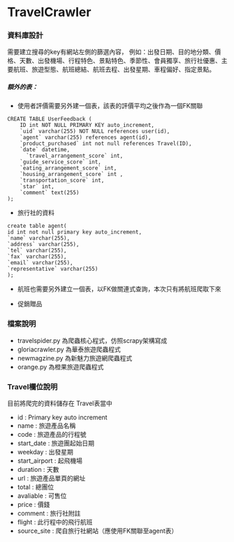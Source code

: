 # TravelCrawler

### 資料庫設計
需要建立搜尋的key有網站左側的篩選內容，
例如：出發日期、目的地分類、價格、天數、出發機場、行程特色、景點特色、季節性、會員獨享、旅行社優惠、主要航班、旅遊型態、航班總結、航班去程、出發星期、車程偏好、指定景點。

##### 額外的表：
- 使用者評價需要另外建一個表，該表的評價平均之後作為一個FK關聯
```
CREATE TABLE UserFeedback (
    ID int NOT NULL PRIMARY KEY auto_increment,
    `uid` varchar(255) NOT NULL references user(id),
    `agent` varchar(255) references agent(id),
    `product_purchased` int not null references Travel(ID),
    `date` datetime,
	  `travel_arrangement_score` int, 
    `guide_service_score` int,
    `eating_arrangement_score` int,
    `housing_arrangement_score` int ,
    `transportation_score` int,
    `star` int,
    `comment` text(255)
);
```
- 旅行社的資料
```
create table agent(
id int not null primary key auto_increment,
`name` varchar(255),
`address` varchar(255),
`tel` varchar(255),
`fax` varchar(255),
`email` varchar(255),
`representative` varchar(255)
);
```

- 航班也需要另外建立一個表，以FK做關連式查詢，本次只有將航班爬取下來

- 促銷贈品


### 檔案說明
- travelspider.py 為爬蟲核心程式，仿照scrapy架構寫成
- gloriacrawler.py 為華泰旅遊爬蟲程式
- newmagzine.py 為新魅力旅遊網爬蟲程式
- orange.py 為橙果旅遊爬蟲程式

### Travel欄位說明
目前將爬完的資料儲存在 Travel表當中
- id : Primary key auto increment
- name : 旅遊產品名稱
- code : 旅遊產品的行程號
- start_date : 旅遊團起始日期
- weekday : 出發星期
- start_airport : 起飛機場
- duration : 天數
- url : 旅遊產品單頁的網址
- total : 總團位
- avaliable : 可售位
- price : 價錢
- comment : 旅行社附註
- flight : 此行程中的飛行航班
- source_site : 爬自旅行社網站（應使用FK關聯至agent表）
